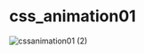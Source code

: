 # css_animation01
![cssanimation01 (2)](https://user-images.githubusercontent.com/47776346/61225199-0ccaf180-a75b-11e9-9c8b-4822c24c6050.png)
